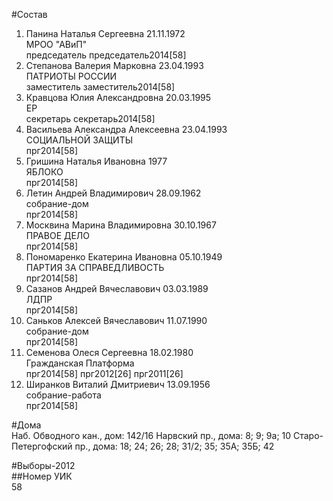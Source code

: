 #Состав  
1. Панина Наталья Сергеевна 21.11.1972  
    МРОО "АВиП"  
    председатель председатель2014[58]  
2. Степанова Валерия Марковна 23.04.1993  
    ПАТРИОТЫ РОССИИ  
    заместитель заместитель2014[58]  
3. Кравцова Юлия Александровна 20.03.1995  
    ЕР  
    секретарь секретарь2014[58]  
4. Васильева Александра Алексеевна 23.04.1993  
    СОЦИАЛЬНОЙ ЗАЩИТЫ  
    прг2014[58]  
5. Гришина Наталья Ивановна 1977  
    ЯБЛОКО  
    прг2014[58]  
6. Летин Андрей Владимирович 28.09.1962  
    собрание-дом  
    прг2014[58]  
7. Москвина Марина Владимировна 30.10.1967  
    ПРАВОЕ ДЕЛО  
    прг2014[58]  
8. Пономаренко Екатерина Ивановна 05.10.1949  
    ПАРТИЯ ЗА СПРАВЕДЛИВОСТЬ  
    прг2014[58]  
9. Сазанов Андрей Вячеславович 03.03.1989  
    ЛДПР  
    прг2014[58]  
10. Саньков Алексей Вячеславович 11.07.1990  
    собрание-дом  
    прг2014[58]  
11. Семенова Олеся Сергеевна 18.02.1980  
    Гражданская Платформа  
    прг2014[58] прг2012[26] прг2011[26]  
12. Ширанков Виталий Дмитриевич 13.09.1956  
    собрание-работа  
    прг2014[58]  
  
#Дома  
Наб. Обводного кан., дом: 142/16 Нарвский пр., дома: 8; 9; 9а; 10 Старо-Петергофский пр., дома: 18; 24; 26; 28; 31/2; 35; 35А; 35Б; 42  
  
#Выборы-2012  
##Номер УИК  
58  
